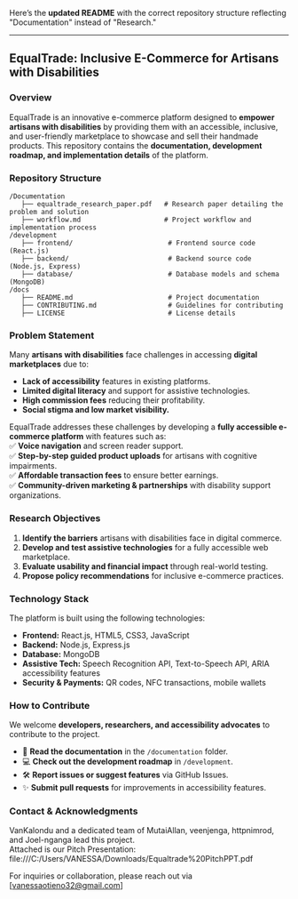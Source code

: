 Here’s the **updated README** with the correct repository structure reflecting "Documentation" instead of "Research."  

---

## **EqualTrade: Inclusive E-Commerce for Artisans with Disabilities**  

### **Overview**  
EqualTrade is an innovative e-commerce platform designed to **empower artisans with disabilities** by providing them with an accessible, inclusive, and user-friendly marketplace to showcase and sell their handmade products. This repository contains the **documentation, development roadmap, and implementation details** of the platform.  

### **Repository Structure**  
```
/Documentation
   ├── equaltrade_research_paper.pdf   # Research paper detailing the problem and solution
   ├── workflow.md                     # Project workflow and implementation process
/development
   ├── frontend/                        # Frontend source code (React.js)
   ├── backend/                         # Backend source code (Node.js, Express)
   ├── database/                        # Database models and schema (MongoDB)
/docs
   ├── README.md                        # Project documentation
   ├── CONTRIBUTING.md                  # Guidelines for contributing
   ├── LICENSE                          # License details
```

### **Problem Statement**  
Many **artisans with disabilities** face challenges in accessing **digital marketplaces** due to:  
- **Lack of accessibility** features in existing platforms.  
- **Limited digital literacy** and support for assistive technologies.  
- **High commission fees** reducing their profitability.  
- **Social stigma and low market visibility.**  

EqualTrade addresses these challenges by developing a **fully accessible e-commerce platform** with features such as:  
✅ **Voice navigation** and screen reader support.  
✅ **Step-by-step guided product uploads** for artisans with cognitive impairments.  
✅ **Affordable transaction fees** to ensure better earnings.  
✅ **Community-driven marketing & partnerships** with disability support organizations.  

### **Research Objectives**  
1. **Identify the barriers** artisans with disabilities face in digital commerce.  
2. **Develop and test assistive technologies** for a fully accessible web marketplace.  
3. **Evaluate usability and financial impact** through real-world testing.  
4. **Propose policy recommendations** for inclusive e-commerce practices.  

### **Technology Stack**  
The platform is built using the following technologies:  
- **Frontend:** React.js, HTML5, CSS3, JavaScript  
- **Backend:** Node.js, Express.js  
- **Database:** MongoDB  
- **Assistive Tech:** Speech Recognition API, Text-to-Speech API, ARIA accessibility features  
- **Security & Payments:** QR codes, NFC transactions, mobile wallets  

### **How to Contribute**  
We welcome **developers, researchers, and accessibility advocates** to contribute to the project.  
- 📄 **Read the documentation** in the `/documentation` folder.  
- 💻 **Check out the development roadmap** in `/development`.  
- 🛠️ **Report issues or suggest features** via GitHub Issues.  
- ✨ **Submit pull requests** for improvements in accessibility features.
  

### **Contact & Acknowledgments**  
VanKalondu and a dedicated team of MutaiAllan, veenjenga, httpnimrod, and Joel-nganga lead this project.  
Attached is our Pitch Presentation: file:///C:/Users/VANESSA/Downloads/Equaltrade%20PitchPPT.pdf

For inquiries or collaboration, please reach out via [vanessaotieno32@gmail.com]

